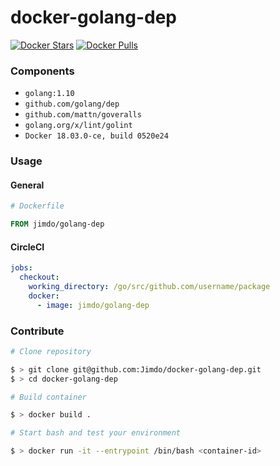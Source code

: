 # docker-golang-dep

[![Docker Stars](https://img.shields.io/docker/stars/jimdo/golang-dep.svg?maxAge=600)](https://hub.docker.com/r/jimdo/golang-dep/) [![Docker Pulls](https://img.shields.io/docker/pulls/jimdo/golang-dep.svg?maxAge=600)](https://hub.docker.com/r/jimdo/golang-dep/)

### Components

 * `golang:1.10`
 * `github.com/golang/dep`
 * `github.com/mattn/goveralls`
 * `golang.org/x/lint/golint`
 * `Docker 18.03.0-ce, build 0520e24`


### Usage

#### General

```Dockerfile
# Dockerfile

FROM jimdo/golang-dep
```

#### CircleCI

```yaml
jobs:
  checkout:
    working_directory: /go/src/github.com/username/package
    docker:
      - image: jimdo/golang-dep
```

### Contribute

```bash
# Clone repository

$ > git clone git@github.com:Jimdo/docker-golang-dep.git
$ > cd docker-golang-dep

# Build container

$ > docker build . 

# Start bash and test your environment

$ > docker run -it --entrypoint /bin/bash <container-id>
```
